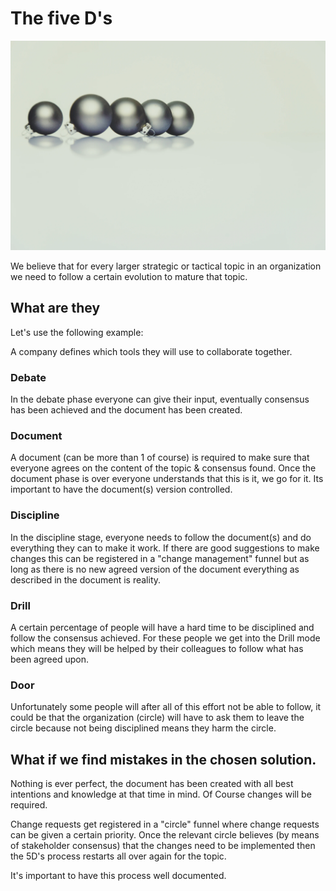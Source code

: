 # The five D's

![](img/5balls.png)

We believe that for every larger strategic or tactical topic in an organization we need to follow a certain evolution to mature that topic.

## What are they

Let's use the following example:

A company defines which tools they will use to collaborate together.

### Debate

In the debate phase everyone can give their input, eventually consensus has been achieved and the document has been created.

### Document

A document (can be more than 1 of course) is required to make sure that everyone agrees on the content of the topic & consensus found. Once the document phase is over everyone understands that this is it, we go for it.
Its important to have the document(s) version controlled.

### Discipline

In the discipline stage,  everyone needs to follow the document(s) and do everything they can to make it work. If there are good suggestions to make changes this can be registered in a "change management" funnel but as long as there is no new agreed version of the document everything as described in the document is reality.


### Drill

A certain percentage of people will have a hard time to be disciplined and follow the consensus achieved.
For these people we get into the Drill mode which means they will be helped by their colleagues to follow what has been agreed upon.

### Door

Unfortunately some people will after all of this effort not be able to follow, it could be that the organization (circle) will have to ask them to leave the circle because not being disciplined means they harm the circle.



## What if we find mistakes in the chosen solution.

Nothing is ever perfect, the document has been created with all best intentions and knowledge at that time in mind. Of Course changes will be required.

Change requests get registered in a "circle" funnel where change requests can be given a certain priority.
Once the relevant circle believes (by means of stakeholder consensus) that the changes need to be implemented then the 5D's process restarts all over again for the topic.

It's important to have this process well documented.

